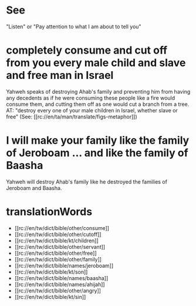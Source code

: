 # See

"Listen" or "Pay attention to what I am about to tell you"

# completely consume and cut off from you every male child and slave and free man in Israel

Yahweh speaks of destroying Ahab's family and preventing him from having any decedents as if he were consuming these people like a fire would consume them, and cutting them off as one would cut a branch from a tree. AT: "destroy every one of your male children in Israel, whether slave or free" (See: [[rc://en/ta/man/translate/figs-metaphor]])

# I will make your family like the family of Jeroboam ... and like the family of Baasha

Yahweh will destroy Ahab's family like he destroyed the families of Jeroboam and Baasha.

# translationWords

* [[rc://en/tw/dict/bible/other/consume]]
* [[rc://en/tw/dict/bible/other/cutoff]]
* [[rc://en/tw/dict/bible/kt/children]]
* [[rc://en/tw/dict/bible/other/servant]]
* [[rc://en/tw/dict/bible/other/free]]
* [[rc://en/tw/dict/bible/other/family]]
* [[rc://en/tw/dict/bible/names/jeroboam]]
* [[rc://en/tw/dict/bible/kt/son]]
* [[rc://en/tw/dict/bible/names/baasha]]
* [[rc://en/tw/dict/bible/names/ahijah]]
* [[rc://en/tw/dict/bible/other/angry]]
* [[rc://en/tw/dict/bible/kt/sin]]